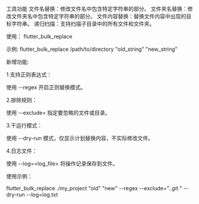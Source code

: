 
工具功能
文件名替换：修改文件名中包含特定字符串的部分。
文件夹名替换：修改文件夹名中包含特定字符串的部分。
文件内容替换：替换文件内容中出现的目标字符串。
递归扫描：支持扫描子目录中的所有文件和文件夹。


使用：
flutter_bulk_replace <directory> <target> <replacement>

示例: 
 flutter_bulk_replace /path/to/directory "old_string" "new_string"



新增功能:

1.支持正则表达式：

使用 --regex 开启正则替换模式。

2.排除规则：

使用 --exclude=<pattern> 指定要忽略的文件或目录。

3.干运行模式：

使用 --dry-run 模式，仅显示计划替换内容，不实际修改文件。

4.日志文件：

使用 --log=<log_file> 将操作记录保存到文件。


使用示例：

flutter_bulk_replace ./my_project "old" "new" --regex --exclude=".*\.git.*" --dry-run --log=log.txt

